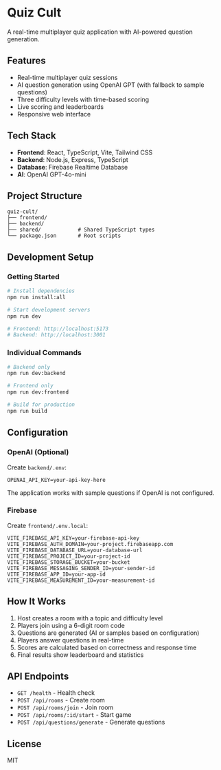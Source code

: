 # Quiz Cult

A real-time multiplayer quiz application with AI-powered question generation.

## Features

- Real-time multiplayer quiz sessions
- AI question generation using OpenAI GPT (with fallback to sample questions)
- Three difficulty levels with time-based scoring
- Live scoring and leaderboards
- Responsive web interface

## Tech Stack

- **Frontend**: React, TypeScript, Vite, Tailwind CSS
- **Backend**: Node.js, Express, TypeScript
- **Database**: Firebase Realtime Database
- **AI**: OpenAI GPT-4o-mini

## Project Structure

```
quiz-cult/
├── frontend/         
├── backend/          
├── shared/            # Shared TypeScript types
└── package.json       # Root scripts
```

## Development Setup



### Getting Started
```bash
# Install dependencies
npm run install:all

# Start development servers
npm run dev

# Frontend: http://localhost:5173
# Backend: http://localhost:3001
```

### Individual Commands
```bash
# Backend only
npm run dev:backend

# Frontend only  
npm run dev:frontend

# Build for production
npm run build
```

## Configuration

### OpenAI (Optional)
Create `backend/.env`:
```env
OPENAI_API_KEY=your-api-key-here
```

The application works with sample questions if OpenAI is not configured.

### Firebase
Create `frontend/.env.local`:
```env
VITE_FIREBASE_API_KEY=your-firebase-api-key
VITE_FIREBASE_AUTH_DOMAIN=your-project.firebaseapp.com
VITE_FIREBASE_DATABASE_URL=your-database-url
VITE_FIREBASE_PROJECT_ID=your-project-id
VITE_FIREBASE_STORAGE_BUCKET=your-bucket
VITE_FIREBASE_MESSAGING_SENDER_ID=your-sender-id
VITE_FIREBASE_APP_ID=your-app-id
VITE_FIREBASE_MEASUREMENT_ID=your-measurement-id
```

## How It Works

1. Host creates a room with a topic and difficulty level
2. Players join using a 6-digit room code  
3. Questions are generated (AI or samples based on configuration)
4. Players answer questions in real-time
5. Scores are calculated based on correctness and response time
6. Final results show leaderboard and statistics

## API Endpoints

- `GET /health` - Health check
- `POST /api/rooms` - Create room
- `POST /api/rooms/join` - Join room
- `POST /api/rooms/:id/start` - Start game
- `POST /api/questions/generate` - Generate questions


## License

MIT

